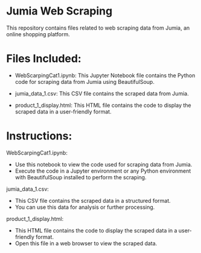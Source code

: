 # Jumia Web Scraping
This repository contains files related to web scraping data from Jumia, an online shopping platform.

# Files Included:

- WebScarpingCat1.ipynb: This Jupyter Notebook file contains the Python code for scraping data from Jumia using BeautifulSoup.

- jumia_data_1.csv: This CSV file contains the scraped data from Jumia.

- product_1_display.html: This HTML file contains the code to display the scraped data in a user-friendly format.

# Instructions:

WebScarpingCat1.ipynb:
- Use this notebook to view the code used for scraping data from Jumia.
- Execute the code in a Jupyter environment or any Python environment with BeautifulSoup installed to perform the scraping.

jumia_data_1.csv:
- This CSV file contains the scraped data in a structured format.
- You can use this data for analysis or further processing.

product_1_display.html:
- This HTML file contains the code to display the scraped data in a user-friendly format.
- Open this file in a web browser to view the scraped data.
